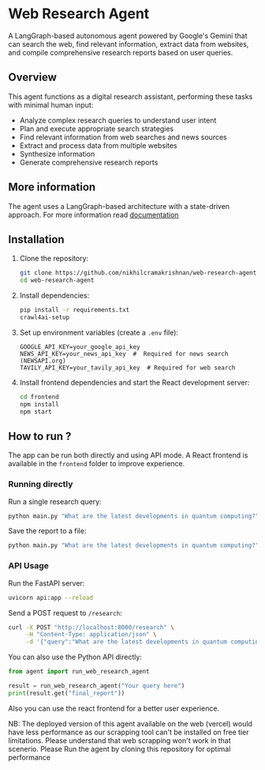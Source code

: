 # Web Research Agent

A LangGraph-based autonomous agent powered by Google's Gemini that can search the web, find relevant information, extract data from websites, and compile comprehensive research reports based on user queries.

## Overview

This agent functions as a digital research assistant, performing these tasks with minimal human input:

- Analyze complex research queries to understand user intent
- Plan and execute appropriate search strategies
- Find relevant information from web searches and news sources
- Extract and process data from multiple websites
- Synthesize information
- Generate comprehensive research reports

## More information

The agent uses a LangGraph-based architecture with a state-driven approach.
For more information read [documentation](./documentation.pdf)

## Installation

1. Clone the repository:
   ```bash
   git clone https://github.com/nikhilcramakrishnan/web-research-agent.git
   cd web-research-agent
   
   ```

2. Install dependencies:
   ```bash
   pip install -r requirements.txt
   crawl4ai-setup
   ```


3. Set up environment variables (create a `.env` file):
   ```
   GOOGLE_API_KEY=your_google_api_key
   NEWS_API_KEY=your_news_api_key  #  Required for news search (NEWSAPI.org) 
   TAVILY_API_KEY=your_tavily_api_key  # Required for web search
   ```

4. Install frontend dependencies and start the React development server:
   ```bash
   cd frontend
   npm install
   npm start
   ```
## How to run ?
The app can be run both directly and using API mode. A React frontend is available in the `frontend` folder to improve experience.

### Running directly
Run a single research query:
```bash
python main.py "What are the latest developments in quantum computing?"
```

Save the report to a file:
```bash
python main.py "What are the latest developments in quantum computing?" -o quantum_report.txt
```

### API Usage

Run the FastAPI server:

```bash
uvicorn api:app --reload
```

Send a POST request to `/research`:

```bash
curl -X POST "http://localhost:8000/research" \
     -H "Content-Type: application/json" \
     -d '{"query":"What are the latest developments in quantum computing?"}'
```



You can also use the Python API directly:

```python
from agent import run_web_research_agent

result = run_web_research_agent("Your query here")
print(result.get("final_report"))


```

Also you can use the react frontend for a better user experience.

NB: The deployed version of this agent available on the web (vercel) would have less performance as our scrapping tool can't be installed on free tier limitations. Please understand that web scrapping won't work in that scenerio. Please Run the agent by cloning this repository for optimal performance